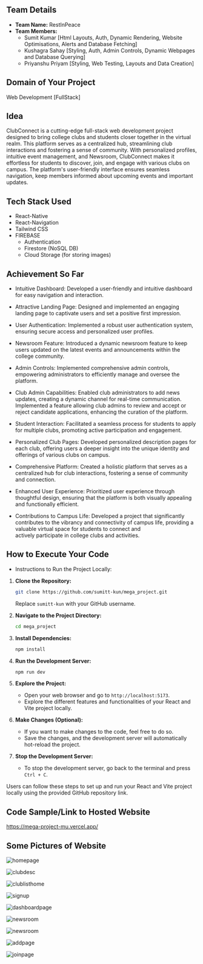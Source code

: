 ## Team Details
- **Team Name:** RestInPeace
- **Team Members:**
  - Sumit Kumar [Html Layouts, Auth, Dynamic Rendering, Website Optimisations, Alerts and Database Fetching]
  - Kushagra Sahay [Styling, Auth, Admin Controls, Dynamic Webpages and Database Querying]
  - Priyanshu Priyam [Styling, Web Testing, Layouts and Data Creation]

## Domain of Your Project
Web Development [FullStack]

## Idea
ClubConnect is a cutting-edge full-stack web development project designed to bring college clubs and students closer together in the virtual realm. This platform serves as a centralized hub, streamlining club interactions and fostering a sense of community. With personalized profiles, intuitive event management, and Newsroom, ClubConnect makes it effortless for students to discover, join, and engage with various clubs on campus. The platform's user-friendly interface ensures seamless navigation, keep members informed about upcoming events and important updates.
## Tech Stack Used
- React-Native
- React-Navigation
- Tailwind CSS
- FIREBASE
  - Authentication
  - Firestore (NoSQL DB)
  - Cloud Storage (for storing images)

## Achievement So Far
  - Intuitive Dashboard:
    Developed a user-friendly and intuitive dashboard for easy navigation and interaction.
  
  - Attractive Landing Page:
    Designed and implemented an engaging landing page to captivate users and set a positive first impression.
  
  - User Authentication:
    Implemented a robust user authentication system, ensuring secure access and personalized user profiles.
  
  - Newsroom Feature:
    Introduced a dynamic newsroom feature to keep users updated on the latest events and announcements within the college community.
  
  - Admin Controls:
    Implemented comprehensive admin controls, empowering administrators to efficiently manage and oversee the platform.
  
  - Club Admin Capabilities:
    Enabled club administrators to add news updates, creating a dynamic channel for real-time communication.
    Implemented a feature allowing club admins to review and accept or reject candidate applications, enhancing the curation of the platform.
  
  - Student Interaction:
    Facilitated a seamless process for students to apply for multiple clubs, promoting active participation and engagement.
  
  - Personalized Club Pages:
    Developed personalized description pages for each club, offering users a deeper insight into the unique identity and offerings of various clubs on campus.
  
  - Comprehensive Platform:
    Created a holistic platform that serves as a centralized hub for club interactions, fostering a sense of community and connection.
  
  - Enhanced User Experience:
    Prioritized user experience through thoughtful design, ensuring that the platform is both visually appealing and functionally efficient.
  
  - Contributions to Campus Life:
    Developed a project that significantly contributes to the vibrancy and connectivity of campus life, providing a valuable virtual space for students to connect and     
    actively participate in college clubs and activities.

## How to Execute Your Code
 - Instructions to Run the Project Locally:

1. **Clone the Repository:**
   ```bash
   git clone https://github.com/sumitt-kun/mega_project.git
   ```
   Replace `sumitt-kun` with your GitHub username.

2. **Navigate to the Project Directory:**
   ```bash
   cd mega_project
   ```

3. **Install Dependencies:**
   ```bash
   npm install
   ```

4. **Run the Development Server:**
   ```bash
   npm run dev
   ```

5. **Explore the Project:**
   - Open your web browser and go to `http://localhost:5173`.
   - Explore the different features and functionalities of your React and Vite project locally.

6. **Make Changes (Optional):**
   - If you want to make changes to the code, feel free to do so.
   - Save the changes, and the development server will automatically hot-reload the project.

7. **Stop the Development Server:**
   - To stop the development server, go back to the terminal and press `Ctrl + C`.

Users can follow these steps to set up and run your React and Vite project locally using the provided GitHub repository link.

## Code Sample/Link to Hosted Website
https://mega-project-mu.vercel.app/

## Some Pictures of Website
![homepage](https://github.com/AviatorCoderr/mega_project/assets/124370316/cd97b068-5728-4284-b157-d9f56df0620d)

![clubdesc](https://github.com/AviatorCoderr/mega_project/assets/124370316/1a949224-8652-44ab-909b-a21976745a6e)

![clublisthome](https://github.com/AviatorCoderr/mega_project/assets/124370316/83c342b7-a5de-45f9-8599-649aed3286dd)

![signup](https://github.com/AviatorCoderr/mega_project/assets/124370316/88056836-4b91-46d4-b168-6ed251dcbb20)

![dashboardpage](https://github.com/AviatorCoderr/mega_project/assets/124370316/ff2598bc-8d3f-4ca5-ba97-057978a3b1e0)

![newsroom](https://github.com/AviatorCoderr/mega_project/assets/124370316/87c6f3a2-f69f-480b-a671-8e26f7c265a0)

![newsroom](https://github.com/AviatorCoderr/mega_project/assets/124370316/315a397e-2fe4-47b0-a2f8-aa8646066e01)

![addpage](https://github.com/AviatorCoderr/mega_project/assets/124370316/23b2cf16-81cb-449c-bae0-d4d34bdb0c5e)

![joinpage](https://github.com/AviatorCoderr/mega_project/assets/124370316/48f441d0-ca29-4006-8e70-2ae393af31ca)







